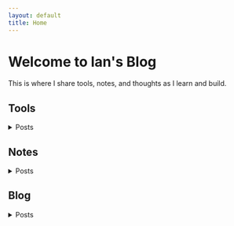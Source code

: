 ```yaml
---
layout: default
title: Home
---
```


# Welcome to Ian's Blog
This is where I share tools, notes, and thoughts as I learn and build.

## Tools
<details>
  <summary>Posts</summary>
  <ul>
    <li>Python Code
        <ul>
          <li><a href="https://github.com/Liuian/pages-blog/tree/main/tools/python_code/find_large_file">find_large_filefind_large_file</a></li>
          <li><a href="https://github.com/Liuian/pages-blog/tree/main/tools/python_code/merge_jpgs_pdfs">merge_jpgs_pdfs</a></li>
          <li><a href="https://github.com/Liuian/pages-blog/tree/main/tools/python_code/paysdesfees">paysdesfees</a></li>
          <li><a href="https://github.com/Liuian/pages-blog/tree/main/tools/python_code/whisper_audio_to_txt">whisper_audio_to_txt</a></li>
        </ul>
    </li>
    <li><a href="https://liuian.github.io/pages-blog/tools/autohotkey">autohotkey</a></li>
    <li><a href="https://liuian.github.io/pages-blog/tools/docker">docker</a></li>
    <li><a href="https://liuian.github.io/pages-blog/tools/excel">excel</a></li>
    <li><a href="https://liuian.github.io/pages-blog/tools/flowchart">flowchart</a></li>
    <li><a href="https://liuian.github.io/pages-blog/tools/gis_qgis_overpass">gis_qgis_overpass</a></li>
    <li><a href="https://liuian.github.io/pages-blog/tools/git">git</a></li>
    <li><a href="https://liuian.github.io/pages-blog/tools/github_pages">github pages</a></li>
    <li><a href="https://liuian.github.io/pages-blog/tools/linux">linux</a></li>
    <li><a href="https://liuian.github.io/pages-blog/tools/markdown">markdown</a></li>
    <li><a href="https://liuian.github.io/pages-blog/tools/marp">marp</a></li>
    <li><a href="https://liuian.github.io/pages-blog/tools/miniconda">miniconda</a></li>
    <li><a href="https://liuian.github.io/pages-blog/tools/notes">notes</a></li>
    <li><a href="https://liuian.github.io/pages-blog/tools/python">python</a></li>
    <li><a href="https://liuian.github.io/pages-blog/tools/redmine">redmine</a></li>
    <li><a href="https://liuian.github.io/pages-blog/tools/vscode">vscode</a></li>
    <li><a href="https://liuian.github.io/pages-blog/tools/whisper_audio_to_txt">whisper_audio_to_txt</a></li>
    <li><a href="https://liuian.github.io/pages-blog/tools/wins">wins</a></li>
  </ul>
</details>

## Notes
<details>
  <summary>Posts</summary>
  <ul>
    <li><a href="https://liuian.github.io/pages-blog/notes/depth_first_search_in_python">depth_first_search_in_python</a></li>
    <li><a href="https://liuian.github.io/pages-blog/notes/time_complexity">time_complexity</a></li>
  </ul>
</details>

## Blog
<details>
  <summary>Posts</summary>
  <ul>
    <li><a href="https://liuian.github.io/pages-blog/blog/sleep-1">Sleep 1</a></li>
    <li><a href="https://liuian.github.io/pages-blog/blog/sleep-2">Sleep 2</a></li>
    <li><a href="https://liuian.github.io/pages-blog/blog/sleep-3">Sleep 3</a></li>
  </ul>
</details>
